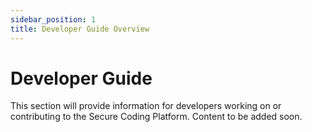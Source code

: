 ```yaml
---
sidebar_position: 1
title: Developer Guide Overview
---
```


# Developer Guide

This section will provide information for developers working on or contributing to the Secure Coding Platform.
Content to be added soon.